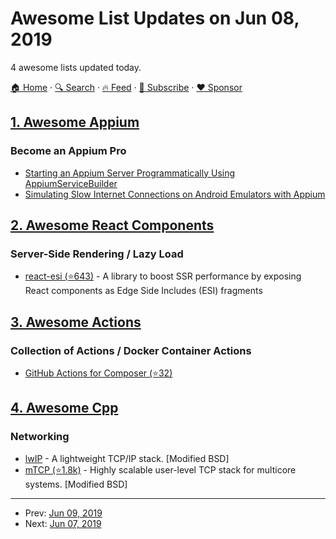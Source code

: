 # Awesome List Updates on Jun 08, 2019

4 awesome lists updated today.

[🏠 Home](/README.md) · [🔍 Search](https://www.trackawesomelist.com/search/) · [🔥 Feed](https://www.trackawesomelist.com/rss.xml) · [📮 Subscribe](https://trackawesomelist.us17.list-manage.com/subscribe?u=d2f0117aa829c83a63ec63c2f&id=36a103854c) · [❤️  Sponsor](https://github.com/sponsors/theowenyoung)



## [1. Awesome Appium](/content/SrinivasanTarget/awesome-appium/README.md)

### Become an Appium Pro

*   [Starting an Appium Server Programmatically Using AppiumServiceBuilder](https://appiumpro.com/editions/71)
*   [Simulating Slow Internet Connections on Android Emulators with Appium](https://appiumpro.com/editions/72)

## [2. Awesome React Components](/content/brillout/awesome-react-components/README.md)

### Server-Side Rendering / Lazy Load

*   [react-esi (⭐643)](https://github.com/dunglas/react-esi) - A library to boost SSR performance by exposing React components as Edge Side Includes (ESI) fragments

## [3. Awesome Actions](/content/sdras/awesome-actions/README.md)

### Collection of Actions / Docker Container Actions

*   [GitHub Actions for Composer (⭐32)](https://github.com/MilesChou/composer-action)

## [4. Awesome Cpp](/content/fffaraz/awesome-cpp/README.md)

### Networking

*   [lwIP](http://savannah.nongnu.org/projects/lwip/) - A lightweight TCP/IP stack. \[Modified BSD]
*   [mTCP (⭐1.8k)](https://github.com/mtcp-stack/mtcp) - Highly scalable user-level TCP stack for multicore systems. \[Modified BSD]

---

- Prev: [Jun 09, 2019](/content/2019/06/09/README.md)
- Next: [Jun 07, 2019](/content/2019/06/07/README.md)